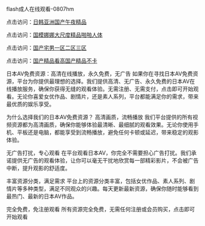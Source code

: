 flash成人在线观看-0807hm

点击访问：<a href="https://heiliaowzu4ur.pages.dev">日韩亚洲国产午夜精品</a>

点击访问：<a href="https://heiliaoow5kzm.pages.dev">国模娜娜大尺度精品啪啪人体</a>

点击访问：<a href="https://heiliaoga6s9v.pages.dev">国产宅男一区二区三区</a>

点击访问：<a href="https://heiliaoe8ajia.pages.dev">国产精品看高国产精品不卡</a>

日本AV免费资源：高清在线播放，永久免费，无广告
如果你在寻找日本AV免费资源，平台为你提供最理想的选择。我们提供高清、无广告、永久免费的日本AV在线播放服务，确保你获得无缝的观看体验。无需注册、无需支付，点击即可开始观看。无论你喜爱女优作品、剧情片，还是素人系列，平台都能满足你的需求，带来最优质的娱乐享受。

为什么选择我们的日本AV免费资源？
高清画质，流畅播放
我们平台提供的所有视频资源都为高清画质，确保你能够体验最清晰、最细腻的观看效果。无论你使用手机、平板还是电脑，都能享受到流畅播放，避免任何卡顿或延迟，带来稳定的观影体验。

无广告打扰，专心观看
在平台观看日本AV，你完全不需要担心广告打扰。我们承诺提供无广告的观看体验，让你可以毫无干扰地欣赏每一部精彩影片，不会被广告中断，提升观影的舒适度。

丰富资源分类，满足需求
平台上的资源分类丰富，包括女优作品、素人系列、剧情片等多种类型，满足不同观众的兴趣。每天更新最新资源，确保你随时能够看到最热门、最新的日本AV作品。

完全免费，免注册观看
所有资源完全免费，无需任何注册或会员购买，点击即可开始观看

<span style="display:none;">[Canonical link](https://github.com/xlin156/34677 ）</span>
